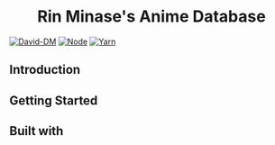 <h1 align="center"> Rin Minase's Anime Database </h1>

[![David-DM](https://david-dm.org/RinMinase/anidb.svg)](https://david-dm.org/RinMinase/anidbt)
[![Node](https://img.shields.io/badge/node-%5E6.14.0%20%7C%7C%20%5E8.10.0%20%7C%7C%20%3E%3D9.10.0-brightgreen.svg)](https://nodejs.org)
[![Yarn](https://img.shields.io/badge/yarn-1.12.3-blue.svg)](https://yarnpkg.com/)

## Introduction

## Getting Started

## Built with

